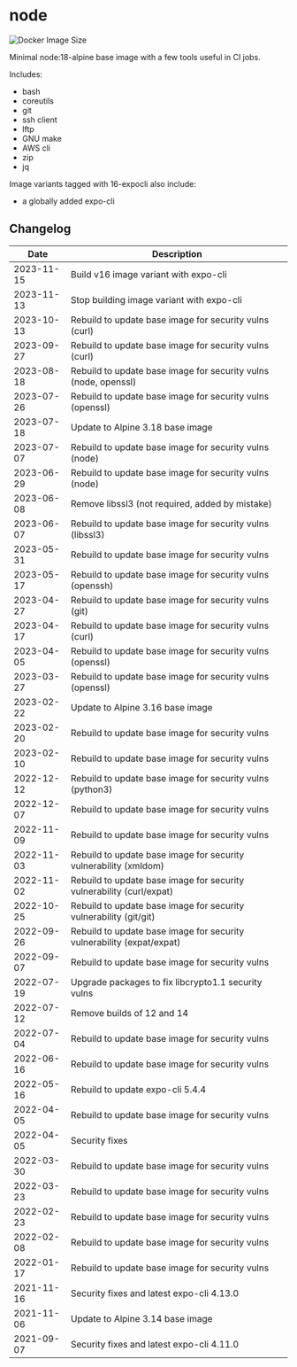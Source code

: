 # node

![Docker Image Size](https://img.shields.io/docker/image-size/countingup/node/18)

Minimal node:18-alpine base image with a few tools useful in CI jobs.

Includes:
 - bash
 - coreutils
 - git
 - ssh client
 - lftp
 - GNU make
 - AWS cli
 - zip
 - jq

Image variants tagged with 16-expocli also include:
 - a globally added expo-cli

## Changelog

|Date|Description|
|-|-|
|2023-11-15|Build v16 image variant with expo-cli|
|2023-11-13|Stop building image variant with expo-cli|
|2023-10-13|Rebuild to update base image for security vulns (curl)|
|2023-09-27|Rebuild to update base image for security vulns (curl)|
|2023-08-18|Rebuild to update base image for security vulns (node, openssl)|
|2023-07-26|Rebuild to update base image for security vulns (openssl)|
|2023-07-18|Update to Alpine 3.18 base image|
|2023-07-07|Rebuild to update base image for security vulns (node)|
|2023-06-29|Rebuild to update base image for security vulns (node)|
|2023-06-08|Remove libssl3 (not required, added by mistake)|
|2023-06-07|Rebuild to update base image for security vulns (libssl3)|
|2023-05-31|Rebuild to update base image for security vulns|
|2023-05-17|Rebuild to update base image for security vulns (openssh)|
|2023-04-27|Rebuild to update base image for security vulns (git)|
|2023-04-17|Rebuild to update base image for security vulns (curl)|
|2023-04-05|Rebuild to update base image for security vulns (openssl)|
|2023-03-27|Rebuild to update base image for security vulns (openssl)|
|2023-02-22|Update to Alpine 3.16 base image|
|2023-02-20|Rebuild to update base image for security vulns|
|2023-02-10|Rebuild to update base image for security vulns|
|2022-12-12|Rebuild to update base image for security vulns (python3)|
|2022-12-07|Rebuild to update base image for security vulns|
|2022-11-09|Rebuild to update base image for security vulns|
|2022-11-03|Rebuild to update base image for security vulnerability (xmldom)|
|2022-11-02|Rebuild to update base image for security vulnerability (curl/expat)|
|2022-10-25|Rebuild to update base image for security vulnerability (git/git)|
|2022-09-26|Rebuild to update base image for security vulnerability (expat/expat)|
|2022-09-07|Rebuild to update base image for security vulns|
|2022-07-19|Upgrade packages to fix libcrypto1.1 security vulns|
|2022-07-12|Remove builds of 12 and 14|
|2022-07-04|Rebuild to update base image for security vulns|
|2022-06-16|Rebuild to update base image for security vulns|
|2022-05-16|Rebuild to update expo-cli 5.4.4|
|2022-04-05|Rebuild to update base image for security vulns|
|2022-04-05|Security fixes|
|2022-03-30|Rebuild to update base image for security vulns|
|2022-03-23|Rebuild to update base image for security vulns|
|2022-02-23|Rebuild to update base image for security vulns|
|2022-02-08|Rebuild to update base image for security vulns|
|2022-01-17|Rebuild to update base image for security vulns|
|2021-11-16|Security fixes and latest expo-cli 4.13.0|
|2021-11-06|Update to Alpine 3.14 base image|
|2021-09-07|Security fixes and latest expo-cli 4.11.0|
